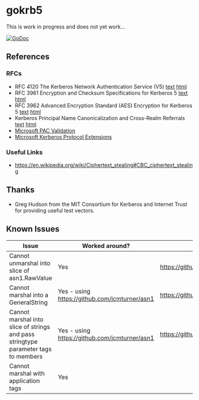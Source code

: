# gokrb5

This is work in progress and does not yet work...

[![GoDoc](https://godoc.org/github.com/jcmturner/gokrb5?status.svg)](https://godoc.org/github.com/jcmturner/gokrb5)


## References
### RFCs
* RFC 4120 The Kerberos Network Authentication Service (V5)
[text](https://www.ietf.org/rfc/rfc4120.txt) [html](https://tools.ietf.org/html/rfc4120)
* RFC 3961 Encryption and Checksum Specifications for Kerberos 5
[text](https://www.ietf.org/rfc/rfc3961.txt) [html](https://tools.ietf.org/html/rfc3961)
* RFC 3962 Advanced Encryption Standard (AES) Encryption for Kerberos 5
[text](https://www.ietf.org/rfc/rfc3962.txt) [html](https://tools.ietf.org/html/rfc3962)
* Kerberos Principal Name Canonicalization and Cross-Realm Referrals [text](https://www.ietf.org/rfc/rfc6806.txt) [html](https://tools.ietf.org/html/rfc6806.html)
* [Microsoft PAC Validation](https://blogs.msdn.microsoft.com/openspecification/2009/04/24/understanding-microsoft-kerberos-pac-validation/)
* [Microsoft Kerberos Protocol Extensions](https://msdn.microsoft.com/en-us/library/cc233855.aspx)

### Useful Links
* https://en.wikipedia.org/wiki/Ciphertext_stealing#CBC_ciphertext_stealing

## Thanks
* Greg Hudson from the MIT Consortium for Kerberos and Internet Trust for providing useful test vectors.

## Known Issues
| Issue | Worked around? | References |
|-------|-------------|------------|
| Cannot unmarshal into slice of asn1.RawValue | Yes | https://github.com/golang/go/issues/17321 |
| Cannot marshal into a GeneralString | Yes - using https://github.com/jcmturner/asn1 | https://github.com/golang/go/issues/18832 |
| Cannot marshal into slice of strings and pass stringtype parameter tags to members | Yes - using https://github.com/jcmturner/asn1 | https://github.com/golang/go/issues/18834 |
| Cannot marshal with application tags | Yes | |